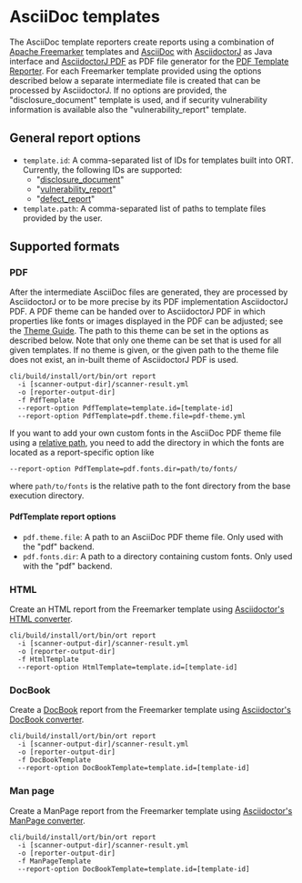 # AsciiDoc templates

The AsciiDoc template reporters create reports using a combination of [Apache Freemarker][1] templates and [AsciiDoc][2]
with [AsciidoctorJ][3] as Java interface and [AsciidoctorJ PDF][4] as PDF file generator for the
[PDF Template Reporter](#pdf). For each Freemarker template provided using the options described below a separate
intermediate file is created that can be processed by AsciidoctorJ. If no options are provided, the
"disclosure_document" template is used, and if security vulnerability information is available also the
"vulnerability_report" template.

## General report options

* `template.id`: A comma-separated list of IDs for templates built into ORT. Currently, the following IDs are supported:
  * "[disclosure_document](../../plugins/reporters/asciidoc/src/main/resources/templates/asciidoc/disclosure_document.ftl)"
  * "[vulnerability_report](../../plugins/reporters/asciidoc/src/main/resources/templates/asciidoc/vulnerability_report.ftl)"
  * "[defect_report](../../plugins/reporters/asciidoc/src/main/resources/templates/asciidoc/defect_report.ftl)"
* `template.path`: A comma-separated list of paths to template files provided by the user.

## Supported formats

### PDF

After the intermediate AsciiDoc files are generated, they are processed by AsciidoctorJ or to be more precise by its PDF
implementation AsciidoctorJ PDF. A PDF theme can be handed over to AsciidoctorJ PDF in which properties like fonts or
images displayed in the PDF can be adjusted; see the [Theme Guide][5].
The path to this theme can be set in the options as described below.
Note that only one theme can be set that is used for all given templates. If no theme is given, or the given path to
the theme file does not exist, an in-built theme of AsciidoctorJ PDF is used.

```shell
cli/build/install/ort/bin/ort report
  -i [scanner-output-dir]/scanner-result.yml
  -o [reporter-output-dir]
  -f PdfTemplate
  --report-option PdfTemplate=template.id=[template-id]
  --report-option PdfTemplate=pdf.theme.file=pdf-theme.yml
```

If you want to add your own custom fonts in the AsciiDoc PDF theme file using a [relative path][6],
you need to add the directory in which the fonts are located as a report-specific option like

```
--report-option PdfTemplate=pdf.fonts.dir=path/to/fonts/
```

where `path/to/fonts` is the relative path to the font directory from the base execution directory.

#### PdfTemplate report options

* `pdf.theme.file`: A path to an AsciiDoc PDF theme file. Only used with the "pdf" backend.
* `pdf.fonts.dir`: A path to a directory containing custom fonts. Only used with the "pdf" backend.

### HTML

Create an HTML report from the Freemarker template using [Asciidoctor's HTML converter][7].

```shell
cli/build/install/ort/bin/ort report
  -i [scanner-output-dir]/scanner-result.yml
  -o [reporter-output-dir]
  -f HtmlTemplate
  --report-option HtmlTemplate=template.id=[template-id]
```

### DocBook

Create a [DocBook][8] report from the Freemarker template using [Asciidoctor's DocBook converter][9].

```shell
cli/build/install/ort/bin/ort report
  -i [scanner-output-dir]/scanner-result.yml
  -o [reporter-output-dir]
  -f DocBookTemplate
  --report-option DocBookTemplate=template.id=[template-id]
```

### Man page

Create a ManPage report from the Freemarker template using [Asciidoctor's ManPage converter][10].

```shell
cli/build/install/ort/bin/ort report
  -i [scanner-output-dir]/scanner-result.yml
  -o [reporter-output-dir]
  -f ManPageTemplate
  --report-option DocBookTemplate=template.id=[template-id]
```

[1]: https://freemarker.apache.org
[2]: https://asciidoc.org/
[3]: https://github.com/asciidoctor/asciidoctorj
[4]: https://github.com/asciidoctor/asciidoctorj-pdf
[5]: https://docs.asciidoctor.org/pdf-converter/latest/theme/
[6]: https://docs.asciidoctor.org/pdf-converter/latest/theme/font-support/
[7]: https://docs.asciidoctor.org/asciidoctor/latest/html-backend
[8]: https://docbook.org
[9]: https://docs.asciidoctor.org/asciidoctor/latest/docbook-backend
[10]: https://docs.asciidoctor.org/asciidoctor/latest/manpage-backend
